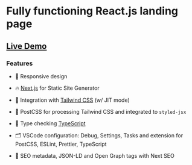 # Fully functioning React.js landing page

## <a href="https://pbh.contact/"> Live Demo</a>

### Features

- 📱  Responsive design
- 🔥 [Next.js](https://nextjs.org) for Static Site Generator

- 🎨 Integration with [Tailwind CSS](https://tailwindcss.com) (w/ JIT mode)

- 💅 PostCSS for processing Tailwind CSS and integrated to `styled-jsx`

- 🎉 Type checking [TypeScript](https://www.typescriptlang.org)

- 🗂 VSCode configuration: Debug, Settings, Tasks and extension for PostCSS, ESLint, Prettier, TypeScript

- 🤖 SEO metadata, JSON-LD and Open Graph tags with Next SEO
